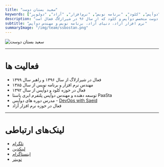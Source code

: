 ```yaml
---
title: "سعید بستان دوست"
keywords: ["بستان دوست", "دوآپس", "کلود", "برنامه نویس", "نرم‌افزار", "آزاد", "دولوپر"]
description: "سعید بستان دوست متخصص دوآپس و کلود که از سال ۹۶ در شیرازلاگ فعال است."
subtitle: "نرم افزار آزاد، دنیای آزاد، برنامه نویس و مهندس دوآپس"
summaryImage: "/img/team/ssbostan.png"
---
```

![سعید بستان دوست](/img/team/ssbostan.svg)

---

# فعالیت ها
* فعال در شیرازلاگ از سال ۱۳۹۶ و راهبر سال ۱۳۹۹
* مهندس نرم افزار و برنامه نویس از سال ۱۳۸۵
* فعال در حوزه کلود و دوآپس از سال ۱۳۹۲
* توسعه دهنده و مهندس دوآپس پلتفرم ابری پاستا PaaSta
* مدرس دوره های دوآپس - [DevOps with Saeid](https://devops-with-saeid.com)
* فعال در حوزه نرم افزار آزاد

---

# لینک‌های ارتباطی
* [تلگرام](https://t.me/ssbostan)
* [لینکدین](https://linkedin.com/in/ssbostan) 
* [اینستاگرام](https://www.instagram.com/b9t.ir)
* [توییتر](https://twitter.com/b9t_ir)

